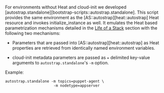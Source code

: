 For environments without Heat and cloud-init we developed
[autostrap.standalone][bootstrap-scripts::autostrap.standalone].
This script provides the same environment as the
[AS::autostrap][heat::autostrap] Heat
resource and invokes initialize_instance as well. It emulates the Heat based
parametrization mechanisms detailed in the [Life of a Stack](/lifecycle) section with the
following two mechanisms:

* Parameters that are passed into [AS::autostrap][heat::autostrap] as Heat properties are retrieved from identically named environment variables.

* cloud-init metadata parameters are passed as `=` delimited key-value arguments to `autostrap.standalone`'s `-m` option.

Example: 

```
autostrap.standalone -m topics=puppet-agent \
                      -m nodetype=appserver
```
